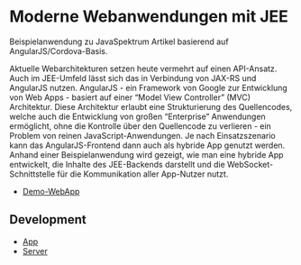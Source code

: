 Moderne Webanwendungen mit JEE
===================

Beispielanwendung zu JavaSpektrum Artikel basierend auf AngularJS/Cordova-Basis.

Aktuelle Webarchitekturen setzen heute vermehrt auf einen API-Ansatz. Auch im JEE-Umfeld lässt sich das in Verbindung von JAX-RS und AngularJS nutzen.
AngularJS - ein Framework von Google zur Entwicklung von Web Apps - basiert auf einer “Model View Controller” (MVC) Architektur. Diese Architektur erlaubt eine Strukturierung des Quellencodes, welche auch die Entwicklung von großen “Enterprise” Anwendungen ermöglicht, ohne die Kontrolle über den Quellencode zu verlieren - ein Problem von reinen JavaScript-Anwendungen. Je nach Einsatzszenario kann das AngularJS-Frontend dann auch als hybride App genutzt werden.
Anhand einer Beispielanwendung wird gezeigt, wie man eine hybride App entwickelt, die Inhalte des JEE-Backends darstellt und die WebSocket-Schnittstelle für die Kommunikation aller App-Nutzer nutzt.

* [Demo-WebApp](https://martinreinhardt-online.de/apps/stable/ngJEE/)

## Development

* [App](app/README.md)
* [Server](server/README.md)


